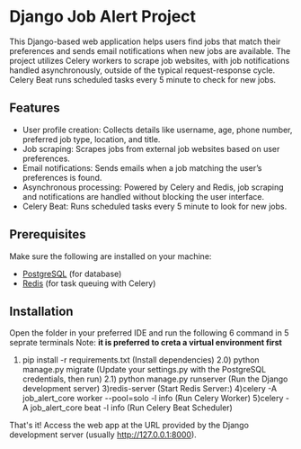 # Django Job Alert Project

This Django-based web application helps users find jobs that match their preferences and sends email notifications when new jobs are available. The project utilizes Celery workers to scrape job websites, with job notifications handled asynchronously, outside of the typical request-response cycle. Celery Beat runs scheduled tasks every 5 minute to check for new jobs.

## Features
- User profile creation: Collects details like username, age, phone number, preferred job type, location, and title.
- Job scraping: Scrapes jobs from external job websites based on user preferences.
- Email notifications: Sends emails when a job matching the user’s preferences is found.
- Asynchronous processing: Powered by Celery and Redis, job scraping and notifications are handled without blocking the user interface.
- Celery Beat: Runs scheduled tasks every 5 minute to look for new jobs.

## Prerequisites

Make sure the following are installed on your machine:
- [PostgreSQL](https://www.postgresql.org/) (for database)
- [Redis](https://redis.io/) (for task queuing with Celery)

## Installation 
Open the folder in your preferred IDE and run the following 6 command in 5 seprate terminals
Note: **it is preferred to creta a virtual environment first**
1) pip install -r requirements.txt (Install dependencies) 
2.0) python manage.py migrate (Update your settings.py with the PostgreSQL credentials, then run)
2.1) python manage.py runserver (Run the Django development server)
3)redis-server (Start Redis Server:)
4)celery -A job_alert_core worker --pool=solo -l info (Run Celery Worker)
5)celery -A job_alert_core beat -l info (Run Celery Beat Scheduler)

That's it! Access the web app at the URL provided by the Django development server (usually http://127.0.0.1:8000).

